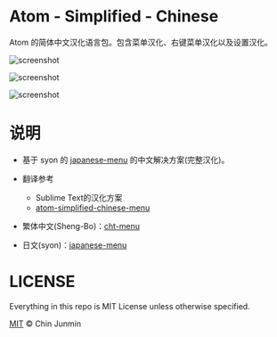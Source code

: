 # Atom - Simplified - Chinese

Atom 的简体中文汉化语言包。包含菜单汉化、右键菜单汉化以及设置汉化。

![screenshot](https://github.com/chinjunmin/atom-simplified-chinese/raw/master/img/screenshot.png)

![screenshot](https://github.com/chinjunmin/atom-simplified-chinese/raw/master/img/screenshot2.png)

![screenshot](https://github.com/chinjunmin/atom-simplified-chinese/raw/master/img/screenshot3.png)

# 说明

-   基于 syon 的 [japanese-menu](https://atom.io/packages/japanese-menu) 的中文解决方案(完整汉化)。

-   翻译参考

    -   Sublime Text的汉化方案
    -   [atom-simplified-chinese-menu](https://atom.io/packages/atom-simplified-chinese-menu)

-   繁体中文(Sheng-Bo)：[cht-menu](https://atom.io/packages/cht-menu)

-   日文(syon)：[japanese-menu](https://atom.io/packages/japanese-menu)

# LICENSE

Everything in this repo is MIT License unless otherwise specified.

[MIT](https://github.com/chinjunmin/atom-simplified-chinese/raw/master/LICENSE.md) © Chin Junmin
